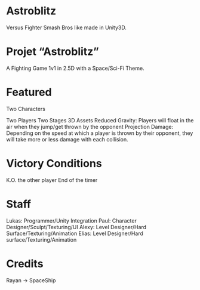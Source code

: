 # Astroblitz

Versus Fighter Smash Bros like made in Unity3D.

# Projet “Astroblitz”

A Fighting Game 1v1 in 2.5D with a Space/Sci-Fi Theme.

# Featured

Two Characters

Two Players
Two Stages
3D Assets
Reduced Gravity: Players will float in the air when they jump/get thrown by the opponent
Projection Damage: Depending on the speed at which a player is thrown by their opponent, they will take more or less damage with each collision.

# Victory Conditions
K.O. the other player
End of the timer

# Staff
Lukas: Programmer/Unity Integration
Paul: Character Designer/Sculpt/Texturing/UI
Alexy: Level Designer/Hard Surface/Texturing/Animation
Elias: Level Designer/Hard surface/Texturing/Animation

# Credits
Rayan →  SpaceShip
